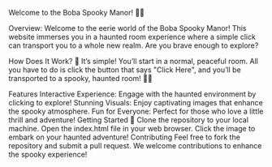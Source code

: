 Welcome to the Boba Spooky Manor! 🎃👻

Overview:
Welcome to the eerie world of the Boba Spooky Manor! This website immerses you in a haunted room experience where a simple click can transport you to a whole new realm. Are you brave enough to explore?

How Does It Work? 🤔
It’s simple! You’ll start in a normal, peaceful room. All you have to do is click the button that says "Click Here", and you’ll be transported to a spooky, haunted room! 🌌👻

Features
Interactive Experience: Engage with the haunted environment by clicking to explore!
Stunning Visuals: Enjoy captivating images that enhance the spooky atmosphere.
Fun for Everyone: Perfect for those who love a little thrill and adventure!
Getting Started 🚀
Clone the repository to your local machine.
Open the index.html file in your web browser.
Click the image to embark on your haunted adventure!
Contributing
Feel free to fork the repository and submit a pull request. We welcome contributions to enhance the spooky experience!
